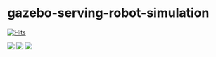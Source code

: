 # gazebo-serving-robot-simulation

[![Hits](https://hits.seeyoufarm.com/api/count/incr/badge.svg?url=https%3A%2F%2Fgithub.com%2Fyujin-shim%2Fgazebo-serving-robot-simulation&count_bg=%23B7F6CE&title_bg=%23B1FCF4&icon=&icon_color=%23E7E7E7&title=hits&edge_flat=false)](https://hits.seeyoufarm.com)


<img src="https://img.shields.io/badge/ros-22314E?style=plastic&logo=ROS&logoColor=white"/> <img src="https://img.shields.io/badge/CMake-064F8C?style=plastic&logo=cmake&logoColor=white"/> <img src="https://img.shields.io/badge/Python-3776AB?style=plastic&logo=python&logoColor=white"/>
 
